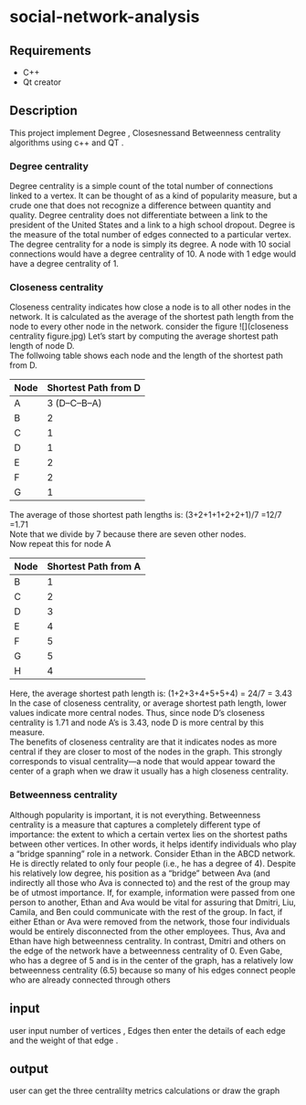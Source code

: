 # social-network-analysis

## Requirements 
- C++ 
- Qt creator 
## Description
This project implement Degree , Closesnessand Betweenness centrality algorithms using c++ and QT .
### Degree centrality 
Degree centrality is a simple count of the total number of connections linked to a vertex. It can be thought of as a kind of popularity measure, but a crude one that does not recognize a difference between quantity and quality. Degree centrality does not differentiate between a link to the president of the United States and a link to a high school dropout. Degree is the measure of the total number of edges connected to a particular vertex.
The degree centrality for a node is simply its degree. A node with 10 social connections would have a degree centrality of 10. A node with 1 edge would have a degree centrality of 1.
### Closeness centrality
Closeness centrality indicates how close a node is to all other nodes in the network. It is calculated as the average of the shortest path length from the node to every other node in the network. consider the figure 
![](closeness centrality figure.jpg)
Let’s start by computing the average shortest path length of node D.  
The follwoing table shows each node and the length of the shortest path from D.

| Node | Shortest Path from D |
| ------------- | ------------- |
| A  | 3 (D–C–B–A) |
| B  | 2   |
| C  |  1             |
| D  |   1            |
| E  |    2           |
| F  |     2          |
| G  |     1          |

The average of those shortest path lengths is: (3+2+1+1+2+2+1)/7 =12/7 =1.71  
Note that we divide by 7 because there are seven other nodes.  
Now repeat this for node A  

| Node | Shortest Path from A |
| ------------- | ------------- |
| B  | 1 |
| C  | 2   |
| D  |  3             |
| E  |   4            |
| F  |    5           |
| G  |     5          |
| H  |     4          |

Here, the average shortest path length is: (1+2+3+4+5+5+4) = 24/7 = 3.43  
In the case of closeness centrality, or average shortest path length, lower values indicate more central nodes. Thus, since node D’s closeness centrality is 1.71 and node A’s is 3.43, node D is more central by this measure.  
The benefits of closeness centrality are that it indicates nodes as more central if they are closer to most of the nodes in the graph. This strongly corresponds to visual centrality—a node that would appear toward the center of a graph when we draw it usually has a high closeness centrality.  

### Betweenness centrality
Although popularity is important, it is not everything. Betweenness centrality is a measure that captures a completely different type of importance: the extent to which a certain vertex lies on the shortest paths between other vertices. In other words, it helps identify individuals who play a “bridge spanning” role in a network. Consider Ethan in the ABCD network. He is directly related to only four people (i.e., he has a degree of 4). Despite his relatively low degree, his position as a “bridge” between Ava (and indirectly all those who Ava is connected to) and the rest of the group may be of utmost importance. If, for example, information were passed from one person to another, Ethan and Ava would be vital for assuring that Dmitri, Liu, Camila, and Ben could communicate with the rest of the group. In fact, if either Ethan or Ava were removed from the network, those four individuals would be entirely disconnected from the other employees. Thus, Ava and Ethan have high betweenness centrality. In contrast, Dmitri and others on the edge of the network have a betweenness centrality of 0. Even Gabe, who has a degree of 5 and is in the center of the graph, has a relatively low betweenness centrality (6.5) because so many of his edges connect people who are already connected through others

## input 
user input number of vertices , Edges then enter the details of each edge and the weight of that edge .

## output 
user can get the three centralilty metrics calculations or draw the graph 
